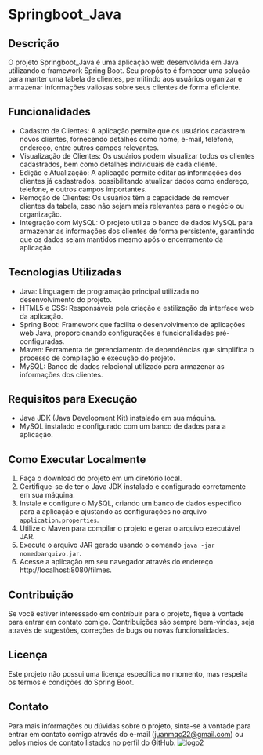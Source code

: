 # Springboot_Java

## Descrição
O projeto Springboot_Java é uma aplicação web desenvolvida em Java utilizando o framework Spring Boot. 
Seu propósito é fornecer uma solução para manter uma tabela de clientes, permitindo aos usuários organizar e armazenar informações valiosas sobre seus clientes de forma eficiente.

## Funcionalidades
- Cadastro de Clientes: A aplicação permite que os usuários cadastrem novos clientes, fornecendo detalhes como nome, e-mail, telefone, endereço, entre outros campos relevantes.
- Visualização de Clientes: Os usuários podem visualizar todos os clientes cadastrados, bem como detalhes individuais de cada cliente.
- Edição e Atualização: A aplicação permite editar as informações dos clientes já cadastrados, possibilitando atualizar dados como endereço, telefone, e outros campos importantes.
- Remoção de Clientes: Os usuários têm a capacidade de remover clientes da tabela, caso não sejam mais relevantes para o negócio ou organização.
- Integração com MySQL: O projeto utiliza o banco de dados MySQL para armazenar as informações dos clientes de forma persistente, garantindo que os dados sejam mantidos mesmo após o encerramento da aplicação.

## Tecnologias Utilizadas
- Java: Linguagem de programação principal utilizada no desenvolvimento do projeto.
- HTML5 e CSS: Responsáveis pela criação e estilização da interface web da aplicação.
- Spring Boot: Framework que facilita o desenvolvimento de aplicações web Java, proporcionando configurações e funcionalidades pré-configuradas.
- Maven: Ferramenta de gerenciamento de dependências que simplifica o processo de compilação e execução do projeto.
- MySQL: Banco de dados relacional utilizado para armazenar as informações dos clientes.

## Requisitos para Execução
- Java JDK (Java Development Kit) instalado em sua máquina.
- MySQL instalado e configurado com um banco de dados para a aplicação.

## Como Executar Localmente
1. Faça o download do projeto em um diretório local.
2. Certifique-se de ter o Java JDK instalado e configurado corretamente em sua máquina.
3. Instale e configure o MySQL, criando um banco de dados específico para a aplicação e ajustando as configurações no arquivo `application.properties`.
4. Utilize o Maven para compilar o projeto e gerar o arquivo executável JAR.
5. Execute o arquivo JAR gerado usando o comando `java -jar nomedoarquivo.jar`.
6. Acesse a aplicação em seu navegador através do endereço http://localhost:8080/filmes.

## Contribuição
Se você estiver interessado em contribuir para o projeto, fique à vontade para entrar em contato comigo. Contribuições são sempre bem-vindas, seja através de sugestões, correções de bugs ou novas funcionalidades.

## Licença
Este projeto não possui uma licença específica no momento, mas respeita os termos e condições do Spring Boot.

## Contato
Para mais informações ou dúvidas sobre o projeto, sinta-se à vontade para entrar em contato comigo através do e-mail (juanmqc22@gmail.com) ou pelos meios de contato listados no perfil do GitHub.
![logo2](https://github.com/juanmqc22/Springboot_Java/assets/113400376/891541b2-cf88-4974-b6aa-f9c1b1d63af1)
